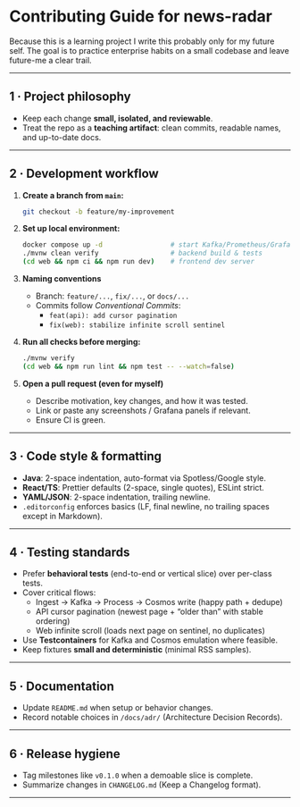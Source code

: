 # Contributing Guide for news-radar

Because this is a learning project I write this probably only for my future self.
The goal is to practice enterprise habits on a small codebase and leave future-me a clear trail.

---

## 1 · Project philosophy

- Keep each change **small, isolated, and reviewable**.  
- Treat the repo as a **teaching artifact**: clean commits, readable names, and up-to-date docs.

---

## 2 · Development workflow

1) **Create a branch from `main`:**

    ```bash
    git checkout -b feature/my-improvement
    ```

2) **Set up local environment:**

    ```bash
    docker compose up -d                 # start Kafka/Prometheus/Grafana (if defined locally)
    ./mvnw clean verify                  # backend build & tests
    (cd web && npm ci && npm run dev)    # frontend dev server
    ```

3) **Naming conventions**
   - Branch: `feature/...`, `fix/...`, or `docs/...`
   - Commits follow *Conventional Commits*:  
     - `feat(api): add cursor pagination`  
     - `fix(web): stabilize infinite scroll sentinel`

4) **Run all checks before merging:**

    ```bash
    ./mvnw verify
    (cd web && npm run lint && npm test -- --watch=false)
    ```

5) **Open a pull request (even for myself)**
   - Describe motivation, key changes, and how it was tested.  
   - Link or paste any screenshots / Grafana panels if relevant.  
   - Ensure CI is green.

---

## 3 · Code style & formatting

- **Java**: 2-space indentation, auto-format via Spotless/Google style.  
- **React/TS**: Prettier defaults (2-space, single quotes), ESLint strict.  
- **YAML/JSON**: 2-space indentation, trailing newline.  
- `.editorconfig` enforces basics (LF, final newline, no trailing spaces except in Markdown).

---

## 4 · Testing standards

- Prefer **behavioral tests** (end-to-end or vertical slice) over per-class tests.  
- Cover critical flows:
  - Ingest → Kafka → Process → Cosmos write (happy path + dedupe)  
  - API cursor pagination (newest page + “older than” with stable ordering)  
  - Web infinite scroll (loads next page on sentinel, no duplicates)
- Use **Testcontainers** for Kafka and Cosmos emulation where feasible.  
- Keep fixtures **small and deterministic** (minimal RSS samples).

---

## 5 · Documentation

- Update `README.md` when setup or behavior changes.  
- Record notable choices in `/docs/adr/` (Architecture Decision Records).  

---

## 6 · Release hygiene

- Tag milestones like `v0.1.0` when a demoable slice is complete.  
- Summarize changes in `CHANGELOG.md` (Keep a Changelog format).  

---

